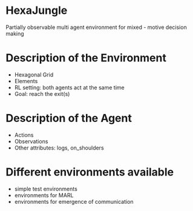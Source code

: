 # HexaJungle

Partially observable multi agent environment for mixed - motive decision making 

# Description of the Environment

- Hexagonal Grid
- Elements
- RL setting: both agents act at the same time
- Goal: reach the exit(s)


# Description of the Agent

- Actions
- Observations
- Other attributes: logs, on_shoulders

# Different environments available

- simple test environments
- environments for MARL
- environments for emergence of communication


